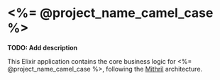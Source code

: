 # <%= @project_name_camel_case %>

**TODO: Add description**

This Elixir application contains the core business logic for <%= @project_name_camel_case %>, following the [Mithril](https://github.com/infinitered/mithril) architecture.